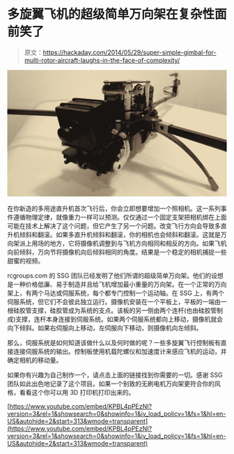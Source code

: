 # 多旋翼飞机的超级简单万向架在复杂性面前笑了

> 原文：<https://hackaday.com/2014/05/29/super-simple-gimbal-for-multi-rotor-aircraft-laughs-in-the-face-of-complexity/>

![Super Simple Multi Rotor Gimbal](img/c1320f5ebee648bd81615498d3eb13a9.png)

在你新造的多用途直升机首次飞行后，你会立即想要增加一个照相机。这一系列事件遵循物理定律，就像重力一样可以预测。仅仅通过一个固定支架把相机绑在上面可能在技术上解决了这个问题，但它产生了另一个问题。改变飞行方向会导致多直升机倾斜和翻滚。如果多直升机倾斜和翻滚，你的相机也会倾斜和翻滚。这就是万向架派上用场的地方，它将摄像机调整到与飞机方向相同和相反的方向。如果飞机向前倾斜，万向节将摄像机向后倾斜相同的角度。结果是一个稳定的相机捕捉一些甜蜜的视频。

rcgroups.com 的 SSG 团队已经发明了他们所谓的超级简单万向架。他们的设想是一种价格低廉、易于制造并且给飞机增加最小重量的万向架。在一个正常的万向架上，有两个马达或伺服系统，每个都专门控制一个运动轴。在 SSG 上，有两个伺服系统，但它们不会彼此独立运行。摄像机安装在一个平板上，平板的一端由一根硅胶管支撑，硅胶管成为系统的支点。该板的另一侧由两个连杆(也由硅胶管制成)支撑，连杆本身连接到伺服系统。如果两个伺服系统都向上移动，摄像机就会向下倾斜。如果右伺服向上移动，左伺服向下移动，则摄像机向左倾斜。

那么，伺服系统是如何知道该做什么以及何时做的呢？一些多旋翼飞行控制板有直接连接伺服系统的输出。控制板使用机载陀螺仪和加速度计来感应飞机的运动，并确定相机的移动量。

如果你有兴趣为自己制作一个，请点击上面的链接找到你需要的一切。感谢 SSG 团队如此出色地记录了这个项目。如果一个别致的无刷电机万向架更符合你的风格，看看这个你可以用 3D 打印机打印出来的。

[https://www.youtube.com/embed/KPBL4pPEzNI?version=3&rel=1&showsearch=0&showinfo=1&iv_load_policy=1&fs=1&hl=en-US&autohide=2&start=313&wmode=transparent](https://www.youtube.com/embed/KPBL4pPEzNI?version=3&rel=1&showsearch=0&showinfo=1&iv_load_policy=1&fs=1&hl=en-US&autohide=2&start=313&wmode=transparent)